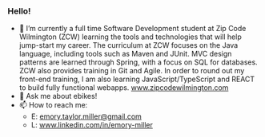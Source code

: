 ### Hello!


- 🔭 I’m currently a full time Software Development student at Zip Code Wilmington (ZCW) learning the tools and technologies that will help jump-start my career. The curriculum at ZCW focuses on the Java language, including tools such as Maven and JUnit. MVC design patterns are learned through Spring, with a focus on SQL for databases. ZCW also provides training in Git and Agile. In order to round out my front-end training, I am also learning JavaScript/TypeScript and REACT to build fully functional webapps. www.zipcodewilmington.com
- 💬 Ask me about ebikes!
- 📫 How to reach me: 
   - E: emory.taylor.miller@gmail.com
   - L: www.linkedin.com/in/emory-miller

